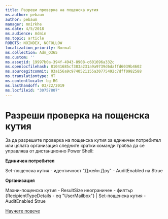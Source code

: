 ```yaml
---
title: Разреши проверка на пощенска кутия
ms.author: pebaum
author: pebaum
manager: mnirkhe
ms.date: 4/5/2018
ms.audience: Admin
ms.topic: article
ROBOTS: NOINDEX, NOFOLLOW
localization_priority: Normal
ms.collection: Adm_O365
ms.custom: ''
ms.assetid: 19997b0a-394f-4943-8908-c601696a332c
ms.openlocfilehash: 81041685cf383a231a9a9739d6daffd6039b4602
ms.sourcegitcommit: 03a156a9c9740521155a30775492c7dff0982588
ms.translationtype: MT
ms.contentlocale: bg-BG
ms.lasthandoff: 03/22/2019
ms.locfileid: "30757807"
---
```

# <a name="enable-mailbox-auditing"></a>Разреши проверка на пощенска кутия

За да разрешите проверка на пощенска кутия за единичен потребител или цялата организация следните кратки команди трябва да се управлява от дистанционно Power Shell:
  
 **Единичен потребител**
  
Set-пощенска кутия - идентичност "Джейн Доу" - AuditEnabled на $true
  
 **Организация**
  
Махни-пощенска кутия - ResultSize неограничен - филтър {RecipientTypeDetails - eq "UserMailbox"} | Set-пощенска кутия - AuditEnabled $true
  
[Научете повече](https://support.office.com/article/aaca8987-5b62-458b-9882-c28476a66918)
  

